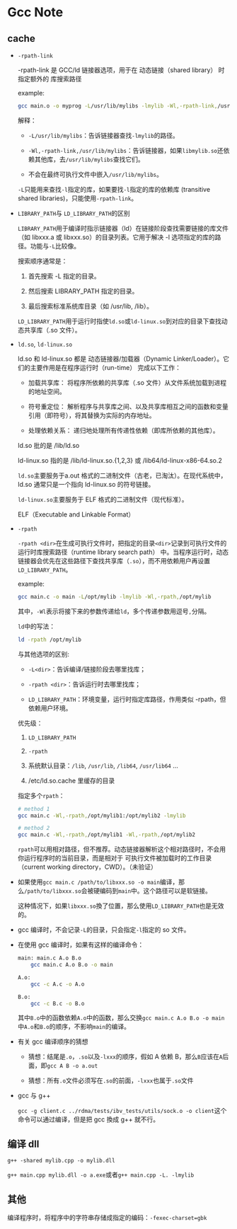# Gcc Note

## cache

* `-rpath-link`

    -rpath-link 是 GCC/ld 链接器选项，用于在 动态链接（shared library） 时指定额外的 库搜索路径

    example:

    ```bash
    gcc main.o -o myprog -L/usr/lib/mylibs -lmylib -Wl,-rpath-link,/usr/lib/mylibs
    ```

    解释：

    * `-L/usr/lib/mylibs`：告诉链接器查找`-lmylib`的路径。

    * `-Wl,-rpath-link,/usr/lib/mylibs`：告诉链接器，如果`libmylib.so`还依赖其他库，去`/usr/lib/mylibs`查找它们。

    * 不会在最终可执行文件中嵌入`/usr/lib/mylibs`。

    `-L`只能用来查找`-l`指定的库，如果要找`-l`指定的库的依赖库 (transitive shared libraries)，只能使用`-rpath-link`。

* `LIBRARY_PATH`与 `LD_LIBRARY_PATH`的区别

    `LIBRARY_PATH`用于编译时指示链接器（ld）在链接阶段查找需要链接的库文件（如 libxxx.a 或 libxxx.so）的目录列表。它用于解决 -l 选项指定的库的路径。功能与`-L`比较像。

    搜索顺序通常是：

    1. 首先搜索 -L 指定的目录。

    2. 然后搜索 LIBRARY_PATH 指定的目录。

    3. 最后搜索标准系统库目录（如 /usr/lib, /lib）。

    `LD_LIBRARY_PATH`用于运行时指使`ld.so`或`ld-linux.so`到对应的目录下查找动态共享库（.so 文件）。

* `ld.so`, `ld-linux.so`

    ld.so 和 ld-linux.so 都是 动态链接器/加载器（Dynamic Linker/Loader）。它们的主要作用是在程序运行时（run-time） 完成以下工作：

    * 加载共享库： 将程序所依赖的共享库（.so 文件）从文件系统加载到进程的地址空间。

    * 符号重定位： 解析程序与共享库之间、以及共享库相互之间的函数和变量引用（即符号），将其替换为实际的内存地址。

    * 处理依赖关系： 递归地处理所有传递性依赖（即库所依赖的其他库）。

    ld.so 批的是 /lib/ld.so

    ld-linux.so 指的是 /lib/ld-linux.so.{1,2,3} 或 /lib64/ld-linux-x86-64.so.2

    `ld.so`主要服务于a.out 格式的二进制文件（古老，已淘汰）。在现代系统中，ld.so 通常只是一个指向 ld-linux.so 的符号链接。

    `ld-linux.so`主要服务于 ELF 格式的二进制文件（现代标准）。

     ELF（Executable and Linkable Format）

* `-rpath`

    `-rpath <dir>`在生成可执行文件时，把指定的目录`<dir>`记录到可执行文件的 运行时库搜索路径（runtime library search path） 中。当程序运行时，动态链接器会优先在这些路径下查找共享库（`.so`），而不用依赖用户再设置`LD_LIBRARY_PATH`。

    example:

    ```bash
    gcc main.c -o main -L/opt/mylib -lmylib -Wl,-rpath,/opt/mylib
    ```

    其中，`-Wl`表示将接下来的参数传递给`ld`，多个传递参数用逗号`,`分隔。

    `ld`中的写法：

    ```bash
    ld -rpath /opt/mylib
    ```

    与其他选项的区别:

    * `-L<dir>`：告诉编译/链接阶段去哪里找库；

    * `-rpath <dir>`：告诉运行时去哪里找库；

    * `LD_LIBRARY_PATH`：环境变量，运行时指定库路径，作用类似 -rpath，但依赖用户环境。

    优先级：

    1. `LD_LIBRARY_PATH`

    2. `-rpath`

    3. 系统默认目录：`/lib`, `/usr/lib`, `/lib64`, `/usr/lib64` …

    4. /etc/ld.so.cache 里缓存的目录

    指定多个`rpath`：

    ```bash
    # method 1
    gcc main.c -Wl,-rpath,/opt/mylib1:/opt/mylib2 -lmylib

    # method 2
    gcc main.c -Wl,-rpath,/opt/mylib1 -Wl,-rpath,/opt/mylib2
    ```

    `rpath`可以用相对路径，但不推荐。动态链接器解析这个相对路径时，不会用你运行程序时的当前目录，而是相对于 可执行文件被加载时的工作目录（current working directory，CWD）。（未验证）

* 如果使用`gcc main.c /path/to/libxxx.so -o main`编译，那么`/path/to/libxxx.so`会被硬编码到`main`中。这个路径可以是软链接。

    这种情况下，如果`libxxx.so`換了位置，那么使用`LD_LIBRARY_PATH`也是无效的。

* gcc 编译时，不会记录`-L`的目录，只会指定`-l`指定的 so 文件。

* 在使用 gcc 编译时，如果有这样的编译命令：

    ```bash
    main: main.c A.o B.o
        gcc main.c A.o B.o -o main

    A.o:
        gcc -c A.c -o A.o

    B.o:
        gcc -c B.c -o B.o
    ```

    其中`B.o`中的函数依赖`A.o`中的函数，那么交换`gcc main.c A.o B.o -o main`中`A.o`和`B.o`的顺序，不影响`main`的编译。

* 有关 gcc 编译顺序的猜想

    * 猜想：结尾是`.o`，`.so`以及`-lxxx`的顺序，假如 A 依赖 B，那么`B`应该在`A`后面，即`gcc A B -o a.out`

    * 猜想：所有`.o`文件必须写在`.so`的前面，`-lxxx`也属于`.so`文件

* gcc 与 g++

    `gcc -g client.c ../rdma/tests/ibv_tests/utils/sock.o -o client`这个命令可以通过编译，但是把 gcc 換成 g++ 就不行。

## 编译 dll

`g++ -shared mylib.cpp -o mylib.dll`

`g++ main.cpp mylib.dll -o a.exe`或者`g++ main.cpp -L. -lmylib`

## 其他

编译程序时，将程序中的字符串存储成指定的编码：`-fexec-charset=gbk`
